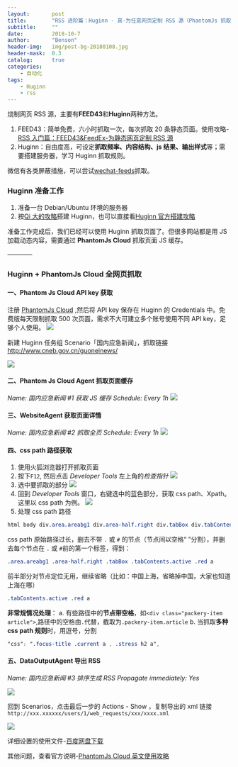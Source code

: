 ```yaml
---
layout:       post
title:        "RSS 进阶篇：Huginn - 真·为任意网页定制 RSS 源（PhantomJs 抓取）"
subtitle:     ""
date:         2018-10-7
author:       "Benson"
header-img:   img/post-bg-20180108.jpg
header-mask:  0.3
catalog:      true
categories:
    - 自动化
tags:
    - Huginn
    - rss
---
```

烧制网页 RSS 源，主要有**FEED43**和**Huginn**两种方法。

1. FEED43：简单免费，六小时抓取一次，每次抓取 20 条静态页面。使用攻略-[RSS 入门篇：FEED43&FeedEx-为静态网页定制 RSS 源](https://zhuanlan.zhihu.com/p/26511654)
2. Huginn：自由度高，可设定**抓取频率、内容结构、js 结果、输出样式**等；需要搭建服务器，学习 Huginn 抓取规则。

微信有各类屏蔽措施，可以尝试[wechat-feeds](https://wechat.privacyhide.com/)抓取。

### **Huginn 准备工作**

1. 准备一台 Debian/Ubuntu 环境的服务器
2. 按[Qi 大的攻略](https://wzfou.com/huginn/)搭建 Huginn，也可以直接看[Huginn 官方搭建攻略](https://github.com/huginn/huginn/blob/master/doc/manual/installation.md)

准备工作完成后，我们已经可以使用 Huginn 抓取页面了。但很多网站都是用 JS 加载动态内容，需要通过 **PhantomJs Cloud** 抓取页面 JS 缓存。

————

### Huginn + PhantomJs Cloud 全网页抓取

#### 一、Phantom Js Cloud API key 获取

注册 [PhantomJs Cloud](https://phantomjscloud.com/) ,然后将 API key 保存在 Huginn 的 Credentials 中。免费版每天限制抓取 500 次页面，需求不大可建立多个账号使用不同 API key，足够个人使用。
![](http://tc.seoipo.com/20181006010447.png)

新建 Huginn 任务组 Scenario「国内应急新闻」，抓取链接 <http://www.cneb.gov.cn/guoneinews/>

![](http://tc.seoipo.com/20181008131549.png)

#### 二、Phantom Js Cloud Agent 抓取页面缓存

   *Name: 国内应急新闻 #1 获取 JS 缓存*
   *Schedule: Every 1h*
![](http://tc.seoipo.com/20181008111704.png)

#### 三、WebsiteAgent 获取页面详情

   *Name: 国内应急新闻 #2 抓取全页*
   *Schedule: Every 1h*
![](http://tc.seoipo.com/20181008112658.png)

#### 四、css path 路径获取

1. 使用火狐浏览器打开抓取页面
2. 按下`F12`, 然后点击 *Developer Tools* 左上角的*检查指针*
![](http://tc.seoipo.com/20181008114911.png)
3. 选中要抓取的部分
![](http://tc.seoipo.com/20181008113925.png)
4. 回到 *Developer Tools* 窗口，右键选中的蓝色部分，获取 css path、Xpath。这里以 css path 为例。
![](http://tc.seoipo.com/20181008114207.png)
5. 处理 css path 路径

```css
html body div.area.areabg1 div.area-half.right div.tabBox div.tabContents.active table tbody tr td.red a
```

css path 原始路径过长，删去不带 `.` 或 `#` 的节点（节点间以空格“ ”分割），并删去每个节点在 `.` 或 `#`前的第一个标签，得到：

```css
.area.areabg1 .area-half.right .tabBox .tabContents.active .red a
```

前半部分对节点定位无用，继续省略（比如：中国上海，省略掉中国，大家也知道上海在哪）

```css
.tabContents.active .red a
```

**非常规情况处理**：
a. 有些路径中的**节点带空格**，如`<div class="packery-item article">`,路径中的空格由`.`代替，截取为`.packery-item.article`
b. 当抓取**多种 css path 规则**时，用逗号，分割

```css
"css": ".focus-title .current a , .stress h2 a",
```

#### 五、DataOutputAgent 导出 RSS

   *Name: 国内应急新闻 #3 排序生成 RSS*
   **Propagate immediately*: Yes*

![](http://tc.seoipo.com/20181008130943.png)

回到 Scenarios，点击最后一步的 Actions - Show ，复制导出的 xml 链接 `http://xxx.xxxxxx/users/1/web_requests/xxx/xxxx.xml`

![](http://tc.seoipo.com/20181008131059.png)

详细设置的使用文件-[百度网盘下载](https://pan.baidu.com/s/1JdsFkLN9kczR9C92tKi83A)

其他问题，查看官方说明-[PhantomJs Cloud 英文使用攻略](https://github.com/huginn/huginn/wiki/Browser-Emulation-Using-PhantomJs-Cloud)
